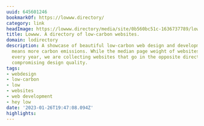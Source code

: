 ```yaml
---
uuid: 645601246
bookmarkOf: https://lowww.directory/
category: link
headImage: https://lowww.directory/media/site/0b560bc51c-1636737789/lowww-1-1200x630-crop-1-q80.jpg
title: Lowww. A directory of low-carbon websites.
domain: lodirectory
description: A showcase of beautiful low-carbon web design and development. More data
  means more carbon emissions. While the median page weight of websites is increasing
  every year, we are collecting websites that go in the opposite direction without
  compromising design quality.
tags:
- webdesign
- low-carbon
- low
- websites
- web development
- hey low
date: '2023-01-26T19:47:08.094Z'
highlights:
---
```



